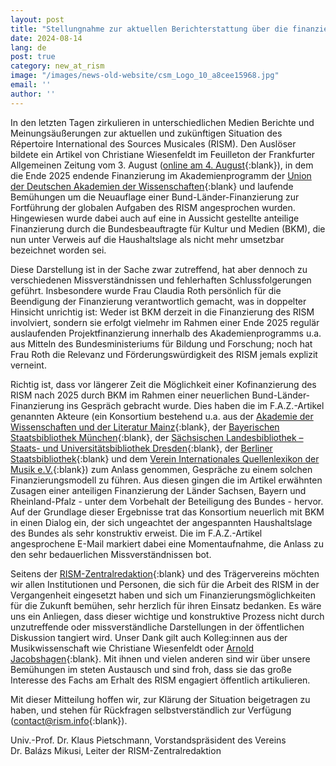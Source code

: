 ```yaml
---
layout: post
title: "Stellungnahme zur aktuellen Berichterstattung über die finanziellen Perspektiven des RISM nach 2025"
date: 2024-08-14
lang: de
post: true
category: new_at_rism
image: "/images/news-old-website/csm_Logo_10_a8cee15968.jpg"
email: ''
author: ''
---
```


In den letzten Tagen zirkulieren in unterschiedlichen Medien Berichte und Meinungsäußerungen zur aktuellen und zukünftigen Situation des Répertoire International des Sources Musicales (RISM). Den Auslöser bildete ein Artikel von Christiane Wiesenfeldt im Feuilleton der Frankfurter Allgemeinen Zeitung vom 3. August ([online am 4. August](https://www.faz.net/aktuell/feuilleton/debatten/internationalen-quellenlexikon-der-musik-droht-kahlschlag-19896086.html){:blank}), in dem die Ende 2025 endende Finanzierung im Akademienprogramm der [Union der Deutschen Akademien der Wissenschaften](https://www.akademienunion.de){:blank} und laufende Bemühungen um die Neuauflage einer Bund-Länder-Finanzierung zur Fortführung der globalen Aufgaben des RISM angesprochen wurden. Hingewiesen wurde dabei auch auf eine in Aussicht gestellte anteilige Finanzierung durch die Bundesbeauftragte für Kultur und Medien (BKM), die nun unter Verweis auf die Haushaltslage als nicht mehr umsetzbar bezeichnet worden sei. 

Diese Darstellung ist in der Sache zwar zutreffend, hat aber dennoch zu verschiedenen Missverständnissen und fehlerhaften Schlussfolgerungen geführt. Insbesondere wurde Frau Claudia Roth persönlich für die Beendigung der Finanzierung verantwortlich gemacht, was in doppelter Hinsicht unrichtig ist: Weder ist BKM derzeit in die Finanzierung des RISM involviert, sondern sie erfolgt vielmehr im Rahmen einer Ende 2025 regulär auslaufenden Projektfinanzierung innerhalb des Akademienprogramms u.a. aus Mitteln des Bundesministeriums für Bildung und Forschung; noch hat Frau Roth die Relevanz und Förderungswürdigkeit des RISM jemals explizit verneint.

Richtig ist, dass vor längerer Zeit die Möglichkeit einer Kofinanzierung des RISM nach 2025 durch BKM im Rahmen einer neuerlichen Bund-Länder-Finanzierung ins Gespräch gebracht wurde. Dies haben die im F.A.Z.-Artikel genannten Akteure (ein Konsortium bestehend u.a. aus der [Akademie der Wissenschaften und der Literatur Mainz](https://www.adwmainz.de/home.html){:blank}, der [Bayerischen Staatsbibliothek München](https://www.bsb-muenchen.de){:blank}, der [Sächsischen Landesbibliothek – Staats- und Universitätsbibliothek Dresden](https://www.slub-dresden.de){:blank}, der [Berliner Staatsbibliothek](https://staatsbibliothek-berlin.de){:blank} und dem [Verein Internationales Quellenlexikon der Musik e.V.](https://rism.info/organization/the-association.html){:blank}) zum Anlass genommen, Gespräche zu einem solchen Finanzierungsmodell zu führen. Aus diesen gingen die im Artikel erwähnten Zusagen einer anteiligen Finanzierung der Länder Sachsen, Bayern und Rheinland-Pfalz  - unter dem Vorbehalt der Beteiligung des Bundes - hervor. Auf der Grundlage dieser Ergebnisse trat das Konsortium neuerlich mit BKM in einen Dialog ein, der sich ungeachtet der angespannten Haushaltslage des Bundes als sehr konstruktiv erweist. Die im F.A.Z.-Artikel angesprochene E-Mail markiert dabei eine Momentaufnahme, die Anlass zu den sehr bedauerlichen Missverständnissen bot.

Seitens der [RISM-Zentralredaktion](https://rism.info/de/editorial-center.html){:blank} und des Trägervereins möchten wir allen Institutionen und Personen, die sich für die Arbeit des RISM in der Vergangenheit eingesetzt haben und sich um Finanzierungsmöglichkeiten für die Zukunft bemühen, sehr herzlich für ihren Einsatz bedanken. Es wäre uns ein Anliegen, dass dieser wichtige und konstruktive Prozess nicht durch unzutreffende oder missverständliche Darstellungen in der öffentlichen Diskussion tangiert wird. Unser Dank gilt auch Kolleg:innen aus der Musikwissenschaft wie Christiane Wiesenfeldt oder [Arnold Jacobshagen](https://www.sr.de/sr/mediathek/audio/SR2_SR2_DN_8088.html){:blank}. Mit ihnen und vielen anderen sind wir über unsere Bemühungen im steten Austausch und sind froh, dass sie das große Interesse des Fachs am Erhalt des RISM engagiert öffentlich artikulieren. 

Mit dieser Mitteilung hoffen wir, zur Klärung der Situation beigetragen zu haben, und stehen für Rückfragen selbstverständlich zur Verfügung ([contact@rism.info](mailto:contact@rism.info){:blank}).


Univ.-Prof. Dr. Klaus Pietschmann, Vorstandspräsident des Vereins\
Dr. Balázs Mikusi, Leiter der RISM-Zentralredaktion
